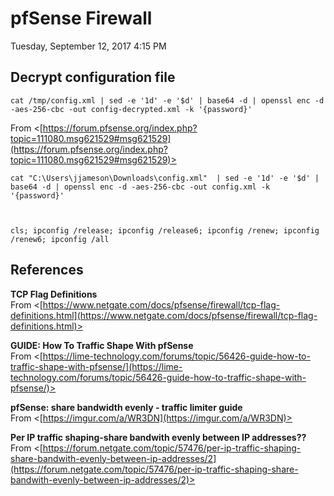 ﻿# pfSense Firewall

Tuesday, September 12, 2017
4:15 PM

## Decrypt configuration file

```Shell
cat /tmp/config.xml | sed -e '1d' -e '$d' | base64 -d | openssl enc -d -aes-256-cbc -out config-decrypted.xml -k '{password}'
```

From <[https://forum.pfsense.org/index.php?topic=111080.msg621529#msg621529](https://forum.pfsense.org/index.php?topic=111080.msg621529#msg621529)>

```Console
cat "C:\Users\jjameson\Downloads\config.xml"  | sed -e '1d' -e '$d' | base64 -d | openssl enc -d -aes-256-cbc -out config.xml -k '{password}'



cls; ipconfig /release; ipconfig /release6; ipconfig /renew; ipconfig /renew6; ipconfig /all
```

## References

**TCP Flag Definitions**\
From <[https://www.netgate.com/docs/pfsense/firewall/tcp-flag-definitions.html](https://www.netgate.com/docs/pfsense/firewall/tcp-flag-definitions.html)>

**GUIDE: How To Traffic Shape With pfSense**\
From <[https://lime-technology.com/forums/topic/56426-guide-how-to-traffic-shape-with-pfsense/](https://lime-technology.com/forums/topic/56426-guide-how-to-traffic-shape-with-pfsense/)>

**pfSense: share bandwidth evenly - traffic limiter guide**\
From <[https://imgur.com/a/WR3DN](https://imgur.com/a/WR3DN)>

**Per IP traffic shaping-share bandwith evenly between IP addresses??**\
From <[https://forum.netgate.com/topic/57476/per-ip-traffic-shaping-share-bandwith-evenly-between-ip-addresses/2](https://forum.netgate.com/topic/57476/per-ip-traffic-shaping-share-bandwith-evenly-between-ip-addresses/2)>
